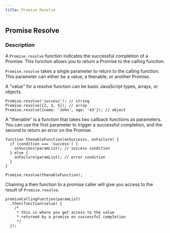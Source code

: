 ```yaml
---
title: Promise Resolve
---
```

## Promise Resolve

### Description

A ```Promise.resolve``` function indicates the successful completion of a Promise. This function allows you to return a Promise to the calling function.

```Promise.resolve``` takes a single parameter to return to the calling function. This parameter can either be a value, a thenable, or another Promise. 

A "value" for a resolve function can be basic JavaScript types, arrays, or objects. 

```
Promise.resolve('success'); // string
Promise.resolve([2, 3, 5]); // array
Promise.resolve({name: 'John', age: '43'}); // object
```

A "thenable" is a function that takes two callback functions as parameters. You can use the first parameter to trigger a successful completion, and the second to return an error on the Promise.

```
function thenableFunction(onSuccesss, onFailure) {
  if (condition === 'success') {
    onSuccess(paramList); // success condition
  } else {
    onFailure(paramList); // error condition
  }
}

Promise.resolve(thenableFunction);
```

Chaining a then function to a promise caller will give you access to the result of ```Promise.resolve```.
```
promiseCallingFunction(paramList)
  .then(function(value) {
    /* 
     * this is where you get access to the value 
     * returned by a promise on successful completion 
     */
  });
```
